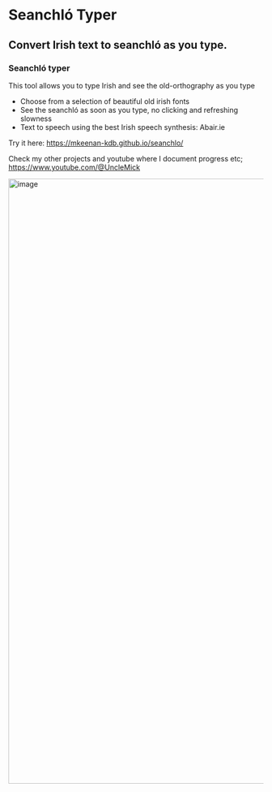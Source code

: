 # Seanchló Typer #

## Convert Irish text to seanchló as you type. ##

### Seanchló typer
This tool allows you to type Irish and see the old-orthography as you type
-   Choose from a selection of beautiful old irish fonts
-   See the seanchló as soon as you type, no clicking and refreshing slowness
-   Text to speech using the best Irish speech synthesis: Abair.ie

Try it here: https://mkeenan-kdb.github.io/seanchlo/

Check my other projects and youtube where I document progress etc; https://www.youtube.com/@UncleMick

<img width="1193" alt="image" src="https://github.com/user-attachments/assets/5ccbbf61-2458-46fa-bdbd-54d31ecfa16c">
